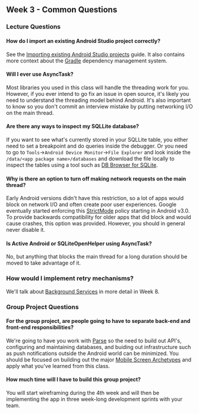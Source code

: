 ## Week 3 - Common Questions

### Lecture Questions

#### How do I import an existing Android Studio project correctly?

See the [Importing existing Android Studio projects](http://guides.codepath.com/android/Getting-Started-with-Gradle#importing-existing-android-studio-projects) guide.  It also
contains more context about the [Gradle](http://guides.codepath.com/android/Getting-Started-with-Gradle#intro-to-gradle) dependency management system.

#### Will I ever use AsyncTask?

Most libraries you used in this class will handle the threading work for you.  However, if you ever intend to go fix an issue in open source, it's likely
you need to understand the threading model behind Android.  It's also important to know so you don't commit an interview mistake by putting networking I/O
on the main thread.

#### Are there any ways to inspect my SQLLite database?

If you want to see what's currently stored in your SQLLite table, you either need to set a breakpoint and do queries inside the debugger.  Or you need
to go to `Tools`->`Android Device Monitor`->`File Explorer` and look inside the `/data/<app package name>/databases` and download the file locally
to inspect the tables using a tool such as [DB Browser for SQLite](http://sqlitebrowser.org/).

#### Why is there an option to turn off making network requests on the main thread?

Early Android versions didn't have this restriction, so a lot of apps would block on network I/O and often create poor user experiences.  Google eventually
started enforcing this [StrictMode](http://developer.android.com/reference/android/os/StrictMode.html) policy starting in Android v3.0.  To provide backwards compatibility
for older apps that did block and would cause crashes, this option was provided.  However, you should in general never disable it.

#### Is Active Android or SQLiteOpenHelper using AsyncTask?

No, but anything that blocks the main thread for a long duration should be moved to take advantage of it.

### How would I implement retry mechanisms?

We'll talk about [Background Services](http://guides.codepath.com/android/Starting-Background-Services) in more detail in Week 8.

### Group Project Questions

#### For the group project, are people going to have to separate back-end and front-end responsibilities?

We're going to have you work with [Parse](http://guides.codepath.com/android/Building-Data-driven-Apps-with-Parse) so the need to build out API's, configuring and maintaining databases, and buiding out infrastructure such as push notifications outside the Android world can be minimized.  You should be focused on building out the major [Mobile Screen Archetypes](http://guides.codepath.com/android/Mobile-Screen-Archetypes) and apply what you've learned from this class.

#### How much time will I have to build this group project?

You will start wireframing during the 4th week and will then be implementing the app in three week-long development sprints with your team.
